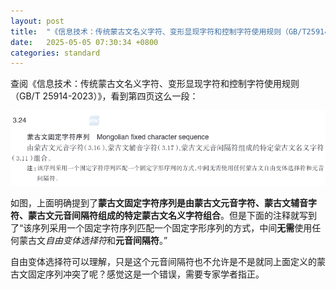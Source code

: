 ```yaml
---
layout: post
title:  "《信息技术：传统蒙古文名义字符、变形显现字符和控制字符使用规则（GB/T25914-2023）》的错误吗？"
date:   2025-05-05 07:30:34 +0800
categories: standard
---
```


查阅《信息技术：传统蒙古文名义字符、变形显现字符和控制字符使用规则（GB/T 25914-2023）》，看到第四页这么一段：

![蒙古文固定字符序列](/assets/images/2025-05-05_08-39-19.png)

如图，上面明确提到了**蒙古文固定字符序列是由蒙古文元音字符、蒙古文辅音字符、蒙古文元音间隔符组成的特定蒙古文名义字符组合**。但是下面的注释就写到了“该序列采用一个固定字符序列匹配一个固定字形序列的方式，中间**无需**使用任何蒙古文*自由变体选择符*和**元音间隔符**。”

自由变体选择符可以理解，只是这个元音间隔符也不允许是不是就同上面定义的蒙古文固定序列冲突了呢？感觉这是一个错误，需要专家学者指正。

